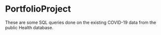 # PortfolioProject
These are some SQL queries done on the existing COVID-19 data from the public Health database. 
